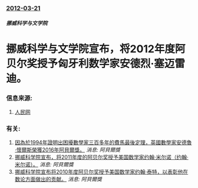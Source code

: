### [2012-03-21](/news/2012/03/21/index.md)

##### 挪威科学与文学院
# 挪威科学与文学院宣布，将2012年度阿贝尔奖授予匈牙利数学家安德烈·塞迈雷迪。




### 信息来源:

1. [人民网](http://scitech.people.com.cn/GB/17458149.html)

### 有关:

1. [因為於1994年證明出困擾數學家三百多年的費馬最後定理，英國數學家安德魯·懷爾斯榮獲2016年阿貝爾獎。](/zh/news/2016/03/15/因為於1994年證明出困擾數學家三百多年的費馬最後定理-英國數學家安德魯-懷爾斯榮獲2016年阿貝爾獎.md) _消息: 阿貝爾獎_
2. [挪威科学院宣布，将2011年度的阿贝尔奖授予美国数学家约翰·米尔诺（约翰·米尔诺）。](/zh/news/2011/03/23/挪威科学院宣布-将2011年度的阿贝尔奖授予美国数学家约翰-米尔诺-约翰-米尔诺.md) _消息: 阿貝爾獎_
3. [ 挪威科学院宣布将2010年度阿贝尔奖授予美国数学家约翰·泰特，以表彰他在数论方面做出的贡献。](/zh/news/2010/03/24/挪威科学院宣布将2010年度阿贝尔奖授予美国数学家约翰-泰特-以表彰他在数论方面做出的贡献.md) _消息: 阿貝爾獎_
